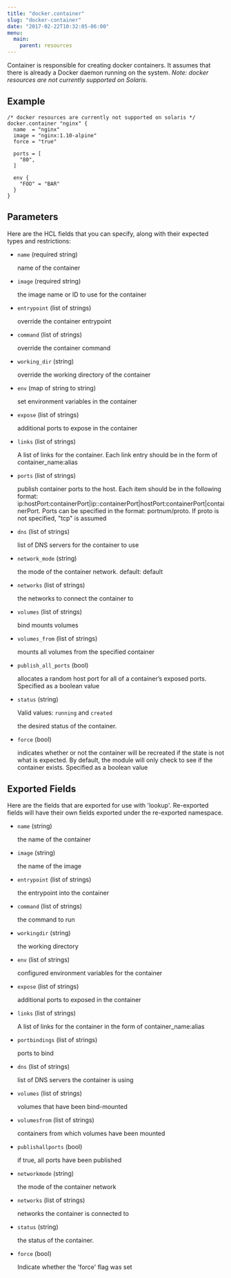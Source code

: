 ```yaml
---
title: "docker.container"
slug: "docker-container"
date: "2017-02-22T10:32:05-06:00"
menu:
  main:
    parent: resources
---
```



Container is responsible for creating docker containers. It assumes that
there is already a Docker daemon running on the system.
*Note: docker resources are not currently supported on Solaris.*


## Example

```hcl
/* docker resources are currently not supported on solaris */
docker.container "nginx" {
  name  = "nginx"
  image = "nginx:1.10-alpine"
  force = "true"

  ports = [
    "80",
  ]

  env {
    "FOO" = "BAR"
  }
}

```


## Parameters

Here are the HCL fields that you can specify, along with their expected types
and restrictions:


- `name` (required string)

  name of the container

- `image` (required string)

  the image name or ID to use for the container

- `entrypoint` (list of strings)

  override the container entrypoint

- `command` (list of strings)

  override the container command

- `working_dir` (string)

  override the working directory of the container

- `env` (map of string to string)

  set environment variables in the container

- `expose` (list of strings)

  additional ports to expose in the container

- `links` (list of strings)

  A list of links for the container. Each link entry should be in the form of
container_name:alias

- `ports` (list of strings)

  publish container ports to the host. Each item should be in the following
format:
ip:hostPort:containerPort|ip::containerPort|hostPort:containerPort|containerPort.
Ports can be specified in the format: portnum/proto. If proto is not
specified, "tcp" is assumed

- `dns` (list of strings)

  list of DNS servers for the container to use

- `network_mode` (string)

  the mode of the container network. default: default

- `networks` (list of strings)

  the networks to connect the container to

- `volumes` (list of strings)

  bind mounts volumes

- `volumes_from` (list of strings)

  mounts all volumes from the specified container

- `publish_all_ports` (bool)

  allocates a random host port for all of a container’s exposed ports.
Specified as a boolean value

- `status` (string)


	Valid values: `running` and `created`

  the desired status of the container.

- `force` (bool)

  indicates whether or not the container will be recreated if the state is
not what is expected. By default, the module will only check to see if the
container exists. Specified as a boolean value


## Exported Fields

Here are the fields that are exported for use with 'lookup'.  Re-exported fields
will have their own fields exported under the re-exported namespace.


- `name` (string)

  the name of the container
 
- `image` (string)

  the name of the image
 
- `entrypoint` (list of strings)

  the entrypoint into the container
 
- `command` (list of strings)

  the command to run
 
- `workingdir` (string)

  the working directory
 
- `env` (list of strings)

  configured environment variables for the container
 
- `expose` (list of strings)

  additional ports to exposed in the container
 
- `links` (list of strings)

  A list of links for the container in the form of container_name:alias
 
- `portbindings` (list of strings)

  ports to bind
 
- `dns` (list of strings)

  list of DNS servers the container is using
 
- `volumes` (list of strings)

  volumes that have been bind-mounted
 
- `volumesfrom` (list of strings)

  containers from which volumes have been mounted
 
- `publishallports` (bool)

  if true, all ports have been published
 
- `networkmode` (string)

  the mode of the container network
 
- `networks` (list of strings)

  networks the container is connected to
 
- `status` (string)

  the status of the container.
 
- `force` (bool)

  Indicate whether the 'force' flag was set
  


